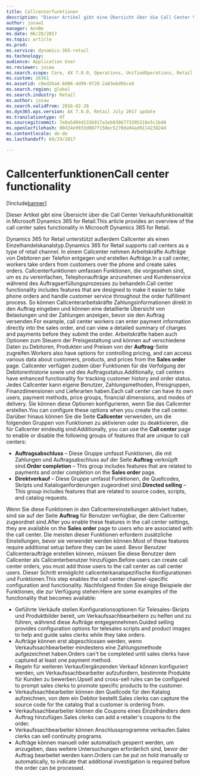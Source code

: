 ```yaml
---
title: Callcenterfunktionen
description: "Dieser Artikel gibt eine Übersicht über die Call Center Verkaufsfunktionalität in Microsoft Dynamics 365 for Retail."
author: josaw1
manager: AnnBe
ms.date: 06/20/2017
ms.topic: article
ms.prod: 
ms.service: dynamics-365-retail
ms.technology: 
audience: Application User
ms.reviewer: josaw
ms.search.scope: Core, AX 7.0.0, Operations, UnifiedOperations, Retail
ms.custom: 16361
ms.assetid: c8ed2ba4-8d06-4d99-9728-2a83e6d95ca9
ms.search.region: global
ms.search.industry: Retail
ms.author: josaw
ms.search.validFrom: 2016-02-28
ms.dyn365.ops.version: AX 7.0.0, Retail July 2017 update
ms.translationtype: HT
ms.sourcegitcommit: 7e0a5d044133b917a3eb9386773205218e5c1b40
ms.openlocfilehash: 00d24e9933d087f150ec5270da94ad911423824d
ms.contentlocale: de-de
ms.lasthandoff: 09/29/2017

---
```


# <a name="call-center-functionality"></a><span data-ttu-id="0cdaa-103">Callcenterfunktionen</span><span class="sxs-lookup"><span data-stu-id="0cdaa-103">Call center functionality</span></span>

[!include[banner](includes/banner.md)]


<span data-ttu-id="0cdaa-104">Dieser Artikel gibt eine Übersicht über die Call Center Verkaufsfunktionalität in Microsoft Dynamics 365 for Retail.</span><span class="sxs-lookup"><span data-stu-id="0cdaa-104">This article provides an overview of the call center sales functionality in Microsoft Dynamics 365 for Retail.</span></span>

<span data-ttu-id="0cdaa-105">Dynamics 365 for Retail unterstützt außerdem Callcenter als einen Einzelhandelskanalstyp.</span><span class="sxs-lookup"><span data-stu-id="0cdaa-105">Dynamics 365 for Retail supports call centers as a type of retail channel.</span></span> <span data-ttu-id="0cdaa-106">In einem Callcenter nehmen Arbeitskräfte Aufträge von Debitoren per Telefon entgegen und erstellen Aufträge.</span><span class="sxs-lookup"><span data-stu-id="0cdaa-106">In a call center, workers take orders from customers over the phone and create sales orders.</span></span> <span data-ttu-id="0cdaa-107">Callcenterfunktionen umfassen Funktionen, die vorgesehen sind, um es zu vereinfachen, Telephonaufträge anzunehmen und Kundenservice während des Auftragserfüllungsprozesses zu behandeln.</span><span class="sxs-lookup"><span data-stu-id="0cdaa-107">Call center functionality includes features that are designed to make it easier to take phone orders and handle customer service throughout the order fulfillment process.</span></span> <span data-ttu-id="0cdaa-108">So können Callcenterarbeitskräfte Zahlungsinformationen direkt in den Auftrag eingeben und können eine detaillierte Übersicht von Belastungen und der Zahlungen anzeigen, bevor sie den Auftrag versenden.</span><span class="sxs-lookup"><span data-stu-id="0cdaa-108">For example, call center workers can enter payment information directly into the sales order, and can view a detailed summary of charges and payments before they submit the order.</span></span> <span data-ttu-id="0cdaa-109">Arbeitskräfte haben auch Optionen zum Steuern der Preisgestaltung und können auf verschiedene Daten zu Debitoren, Produkten und Preisen von der **Auftrag**-Seite zugreifen.</span><span class="sxs-lookup"><span data-stu-id="0cdaa-109">Workers also have options for controlling pricing, and can access various data about customers, products, and prices from the **Sales order** page.</span></span> <span data-ttu-id="0cdaa-110">Callcenter verfügen zudem über Funktionen für die Verfolgung der Debitorenhistorie sowie und des Auftragsstatus.</span><span class="sxs-lookup"><span data-stu-id="0cdaa-110">Additionally, call centers have enhanced functionality for tracking customer history and order status.</span></span> <span data-ttu-id="0cdaa-111">Jedes Callcenter kann eigene Benutzer, Zahlungsmethoden, Preisgruppen, Finanzdimensionen und Lieferarten haben.</span><span class="sxs-lookup"><span data-stu-id="0cdaa-111">Each call center can have its own users, payment methods, price groups, financial dimensions, and modes of delivery.</span></span> <span data-ttu-id="0cdaa-112">Sie können diese Optionen konfigurieren, wenn Sie das Callcenter erstellen.</span><span class="sxs-lookup"><span data-stu-id="0cdaa-112">You can configure these options when you create the call center.</span></span> <span data-ttu-id="0cdaa-113">Darüber hinaus können Sie die Seite **Callcenter** verwenden, um die folgenden Gruppen von Funktionen zu aktivieren oder zu deaktivieren, die für Callcenter eindeutig sind:</span><span class="sxs-lookup"><span data-stu-id="0cdaa-113">Additionally, you can use the **Call center** page to enable or disable the following groups of features that are unique to call centers:</span></span>

-   <span data-ttu-id="0cdaa-114">**Auftragsabschluss** – Diese Gruppe umfasst Funktionen, die mit Zahlungen und Auftragsabschluss auf der Seite **Auftrag** verknüpft sind.</span><span class="sxs-lookup"><span data-stu-id="0cdaa-114">**Order completion** – This group includes features that are related to payments and order completion on the **Sales order** page.</span></span>
-   <span data-ttu-id="0cdaa-115">**Direktverkauf** – Diese Gruppe umfasst Funktionen, die Quellcodes, Skripts und Kataloganforderungen zugeordnet sind.</span><span class="sxs-lookup"><span data-stu-id="0cdaa-115">**Directed selling** – This group includes features that are related to source codes, scripts, and catalog requests.</span></span>

<span data-ttu-id="0cdaa-116">Wenn Sie diese Funktionen in den Callcentereinstellungen aktiviert haben, sind sie auf der Seite **Auftrag** für Benutzer verfügbar, die dem Callcenter zugeordnet sind.</span><span class="sxs-lookup"><span data-stu-id="0cdaa-116">After you enable these features in the call center settings, they are available on the **Sales order** page to users who are associated with the call center.</span></span> <span data-ttu-id="0cdaa-117">Die meisten dieser Funktionen erfordern zusätzliche Einstellungen, bevor sie verwendet werden können.</span><span class="sxs-lookup"><span data-stu-id="0cdaa-117">Most of these features require additional setup before they can be used.</span></span> <span data-ttu-id="0cdaa-118">Bevor Benutzer Callcenteraufträge erstellen können, müssen Sie diese Benutzer dem Callcenter als Callcenterbenutzer hinzufügen.</span><span class="sxs-lookup"><span data-stu-id="0cdaa-118">Before users can create call center orders, you must add those users to the call center as call center users.</span></span> <span data-ttu-id="0cdaa-119">Dieser Schritt ermöglicht callcenterkanalspezifische Konfigurationen und Funktionen.</span><span class="sxs-lookup"><span data-stu-id="0cdaa-119">This step enables the call center channel-specific configuration and functionality.</span></span> <span data-ttu-id="0cdaa-120">Nachfolgend finden Sie einige Beispiele der Funktionen, die zur Verfügung stehen:</span><span class="sxs-lookup"><span data-stu-id="0cdaa-120">Here are some examples of the functionality that becomes available:</span></span>

-   <span data-ttu-id="0cdaa-121">Geführte Verkäufe stellen Konfigurationsoptionen für Telesales-Skripts und Produktbilder bereit, um Verkaufssachbearbeitern zu helfen und zu führen, während diese Aufträge entgegennehmen.</span><span class="sxs-lookup"><span data-stu-id="0cdaa-121">Guided selling provides configuration options for telesales scripts and product images to help and guide sales clerks while they take orders.</span></span>
-   <span data-ttu-id="0cdaa-122">Aufträge können erst abgeschlossen werden, wenn Verkaufssachbearbeiter mindestens eine Zahlungsmethode aufgezeichnet haben.</span><span class="sxs-lookup"><span data-stu-id="0cdaa-122">Orders can't be completed until sales clerks have captured at least one payment method.</span></span>
-   <span data-ttu-id="0cdaa-123">Regeln für weiteren Verkauf/ergänzenden Verkauf können konfiguriert werden, um Verkaufssachbearbeiter aufzufordern, bestimmte Produkte für Kunden zu bewerben.</span><span class="sxs-lookup"><span data-stu-id="0cdaa-123">Upsell and cross-sell rules can be configured to prompt sales clerks to promote specific products to the customer.</span></span>
-   <span data-ttu-id="0cdaa-124">Verkaufssachbearbeiter können den Quellcode für den Katalog aufzeichnen, von dem ein Debitor bestellt.</span><span class="sxs-lookup"><span data-stu-id="0cdaa-124">Sales clerks can capture the source code for the catalog that a customer is ordering from.</span></span>
-   <span data-ttu-id="0cdaa-125">Verkaufssachbearbeiter können die Coupons eines Einzelhändlers dem Auftrag hinzufügen.</span><span class="sxs-lookup"><span data-stu-id="0cdaa-125">Sales clerks can add a retailer's coupons to the order.</span></span>
-   <span data-ttu-id="0cdaa-126">Verkaufssachbearbeiter können Anschlussprogramme verkaufen.</span><span class="sxs-lookup"><span data-stu-id="0cdaa-126">Sales clerks can sell continuity programs.</span></span>
-   <span data-ttu-id="0cdaa-127">Aufträge können manuell oder automatisch gesperrt werden, um anzugeben, dass weitere Untersuchungen erforderlich sind, bevor der Auftrag bearbeitet werden kann.</span><span class="sxs-lookup"><span data-stu-id="0cdaa-127">Orders can be put on hold manually or automatically, to indicate that additional investigation is required before the order can be processed.</span></span>





